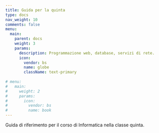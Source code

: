 ```yaml
---
title: Guida per la quinta
type: docs
nav_weight: 10
comments: false
menu:
  main:
    parent: docs
    weight: 3
    params:
      description: Programmazione web, database, servizi di rete.
      icon:
        vendor: bs
        name: globe
        className: text-primary
  
# menu:
#   main:
#     weight: 2
#     params:
#       icon:
#         vendor: bs
#         name: book
---
```


Guida di riferimento per il corso di Informatica nella classe quinta.
